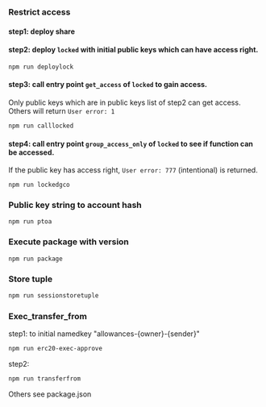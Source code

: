 ### Restrict access

#### step1: deploy share 

#### step2: deploy `locked` with initial public keys which can have access right.

```
npm run deploylock
```

#### step3: call entry point `get_access` of `locked` to gain access. 
Only public keys which are in public keys list of step2 can get access. Others will return `User error: 1` 

```
npm run calllocked
```

#### step4: call entry point `group_access_only` of `locked` to see if function can be accessed. 
If the public key has access right, `User error: 777`  (intentional) is returned.
```
npm run lockedgco
```

### Public key string to account hash

```
npm run ptoa
```

### Execute package with version

```
npm run package
```

### Store tuple

```bash
npm run sessionstoretuple
```

### Exec_transfer_from

step1: to initial namedkey "allowances\-{owner}\-{sender}"

```bash
npm run erc20-exec-approve
```

step2:

```bash
npm run transferfrom
```

Others see package.json
